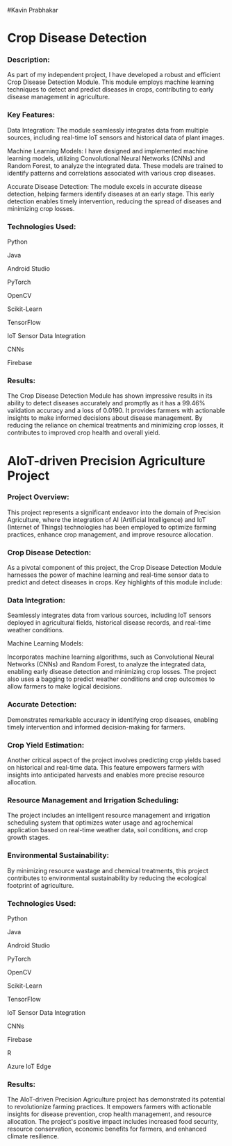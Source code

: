 #Kavin Prabhakar

# Crop Disease Detection
### Description:
  
As part of my independent project, I have developed a robust and efficient Crop Disease Detection Module. This module employs machine learning techniques to detect and predict diseases in crops, contributing to early disease management in agriculture.

### Key Features:
  
Data Integration: The module seamlessly integrates data from multiple sources, including real-time IoT sensors and historical data of plant images.

Machine Learning Models: I have designed and implemented machine learning models, utilizing Convolutional Neural Networks (CNNs) and Random Forest, to analyze the integrated data. These models are trained to identify patterns and correlations associated with various crop diseases.

Accurate Disease Detection: The module excels in accurate disease detection, helping farmers identify diseases at an early stage. This early detection enables timely intervention, reducing the spread of diseases and minimizing crop losses.

### Technologies Used:
   
Python

Java

Android Studio

PyTorch

OpenCV

Scikit-Learn

TensorFlow

IoT Sensor Data Integration

CNNs

Firebase

### Results:
  
The Crop Disease Detection Module has shown impressive results in its ability to detect diseases accurately and promptly as it has a 99.46% validation accuracy and a loss of 0.0190. It provides farmers with actionable insights to make informed decisions about disease management. By reducing the reliance on chemical treatments and minimizing crop losses, it contributes to improved crop health and overall yield.

# AIoT-driven Precision Agriculture Project
### Project Overview:
  
This project represents a significant endeavor into the domain of Precision Agriculture, where the integration of AI (Artificial Intelligence) and IoT (Internet of Things) technologies has been employed to optimize farming practices, enhance crop management, and improve resource allocation.

### Crop Disease Detection:

As a pivotal component of this project, the Crop Disease Detection Module harnesses the power of machine learning and real-time sensor data to predict and detect diseases in crops. Key highlights of this module include:

### Data Integration: 

Seamlessly integrates data from various sources, including IoT sensors deployed in agricultural fields, historical disease records, and real-time weather conditions.

Machine Learning Models: 

Incorporates machine learning algorithms, such as Convolutional Neural Networks (CNNs) and Random Forest, to analyze the integrated data, enabling early disease detection and minimizing crop losses. The project also uses a bagging to predict weather conditions and crop outcomes to allow farmers to make logical decisions.

### Accurate Detection: 

Demonstrates remarkable accuracy in identifying crop diseases, enabling timely intervention and informed decision-making for farmers.

### Crop Yield Estimation:

Another critical aspect of the project involves predicting crop yields based on historical and real-time data. This feature empowers farmers with insights into anticipated harvests and enables more precise resource allocation.

### Resource Management and Irrigation Scheduling:

The project includes an intelligent resource management and irrigation scheduling system that optimizes water usage and agrochemical application based on real-time weather data, soil conditions, and crop growth stages.

### Environmental Sustainability:

By minimizing resource wastage and chemical treatments, this project contributes to environmental sustainability by reducing the ecological footprint of agriculture.

### Technologies Used:

Python

Java

Android Studio

PyTorch

OpenCV

Scikit-Learn

TensorFlow

IoT Sensor Data Integration

CNNs

Firebase

R

Azure IoT Edge

### Results:

The AIoT-driven Precision Agriculture project has demonstrated its potential to revolutionize farming practices. It empowers farmers with actionable insights for disease prevention, crop health management, and resource allocation. The project's positive impact includes increased food security, resource conservation, economic benefits for farmers, and enhanced climate resilience.
